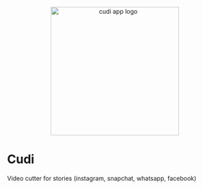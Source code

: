 <p align="center">
  <img alt="cudi app logo" width="300" src="https://raw.githubusercontent.com/andrewoodleyjr/cudi/master/designs/icon.png">
</p>

# Cudi
Video cutter for stories (instagram, snapchat, whatsapp, facebook)
